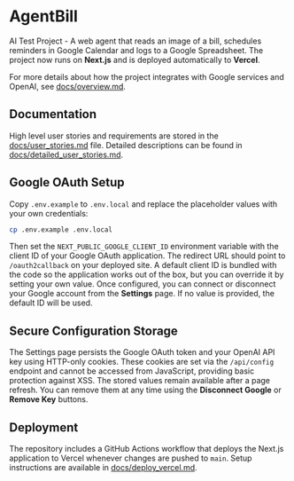 # AgentBill

AI Test Project - A web agent that reads an image of a bill, schedules reminders in Google Calendar and logs to a Google Spreadsheet. The project now runs on **Next.js** and is deployed automatically to **Vercel**.

For more details about how the project integrates with Google services and OpenAI, see [docs/overview.md](docs/overview.md).

## Documentation

High level user stories and requirements are stored in the [docs/user_stories.md](docs/user_stories.md) file. Detailed descriptions can be found in [docs/detailed_user_stories.md](docs/detailed_user_stories.md).

## Google OAuth Setup


Copy `.env.example` to `.env.local` and replace the placeholder values with your
own credentials:

```bash
cp .env.example .env.local
```

Then set the `NEXT_PUBLIC_GOOGLE_CLIENT_ID` environment variable with the client
ID of your Google OAuth application. The redirect URL should point to
`/oauth2callback` on your deployed site. A default client ID is bundled with the
code so the application works out of the box, but you can override it by setting
your own value. Once configured, you can connect or disconnect your Google
account from the **Settings** page. If no value is provided, the default ID will
be used.

## Secure Configuration Storage

The Settings page persists the Google OAuth token and your OpenAI API key using HTTP-only cookies. These cookies are set via the `/api/config` endpoint and cannot be accessed from JavaScript, providing basic protection against XSS. The stored values remain available after a page refresh. You can remove them at any time using the **Disconnect Google** or **Remove Key** buttons.

## Deployment

The repository includes a GitHub Actions workflow that deploys the Next.js application to Vercel whenever changes are pushed to `main`. Setup instructions are available in [docs/deploy_vercel.md](docs/deploy_vercel.md).
